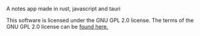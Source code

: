 A notes app made in rust, javascript and tauri

This software is licensed under the GNU GPL 2.0 license. The terms of the GNU GPL 2.0 license can be [found here.](https://www.gnu.org/licenses/old-licenses/gpl-2.0.html)
